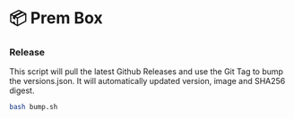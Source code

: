 # 📦 Prem Box

### Release

This script will pull the latest Github Releases and use the Git Tag to bump the versions.json. It will automatically updated version, image and SHA256 digest.

```sh
bash bump.sh
```



